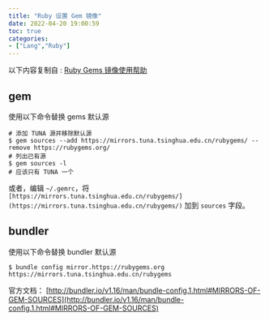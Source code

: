 ```yaml
---
title: "Ruby 设置 Gem 镜像"
date: 2022-04-20 19:00:59
toc: true
categories:
- ["Lang","Ruby"]
---
```


以下内容复制自 : [Ruby Gems 镜像使用帮助](https://mirrors.tuna.tsinghua.edu.cn/help/rubygems/)


## gem
使用以下命令替换 gems 默认源
```shell
# 添加 TUNA 源并移除默认源
$ gem sources --add https://mirrors.tuna.tsinghua.edu.cn/rubygems/ --remove https://rubygems.org/
# 列出已有源
$ gem sources -l
# 应该只有 TUNA 一个
```
或者，编辑 `~/.gemrc`，将 `[https://mirrors.tuna.tsinghua.edu.cn/rubygems/](https://mirrors.tuna.tsinghua.edu.cn/rubygems/)` 加到 `sources` 字段。

## bundler
使用以下命令替换 bundler 默认源
```shell
$ bundle config mirror.https://rubygems.org https://mirrors.tuna.tsinghua.edu.cn/rubygems
```
官方文档： [http://bundler.io/v1.16/man/bundle-config.1.html#MIRRORS-OF-GEM-SOURCES](http://bundler.io/v1.16/man/bundle-config.1.html#MIRRORS-OF-GEM-SOURCES)

